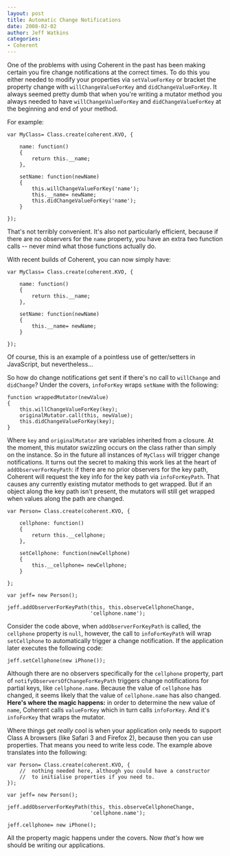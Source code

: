 ```yaml
---
layout: post
title: Automatic Change Notifications
date: 2008-02-02
author: Jeff Watkins
categories:
- Coherent
---
```


One of the problems with using Coherent in the past has been making certain you fire change notifications at the correct times. To do this you either needed to modify your properties via `setValueForKey` or bracket the property change with `willChangeValueForKey` and `didChangeValueForKey`. It always seemed pretty dumb that when you're writing a mutator method you always needed to have `willChangeValueForKey` and `didChangeValueForKey` at the beginning and end of your method.




For example:

    var MyClass= Class.create(coherent.KVO, {

        name: function()
        {
            return this.__name;
        },

        setName: function(newName)
        {
            this.willChangeValueForKey('name');
            this.__name= newName;
            this.didChangeValueForKey('name');
        }

    });

That's not terribly convenient. It's also not particularly efficient, because if there are no observers for the `name` property, you have an extra two function calls -- never mind what those functions actually do.

With recent builds of Coherent, you can now simply have:

    var MyClass= Class.create(coherent.KVO, {

        name: function()
        {
            return this.__name;
        },

        setName: function(newName)
        {
            this.__name= newName;
        }

    });

Of course, this is an example of a pointless use of getter/setters in JavaScript, but nevertheless...

So how do change notifications get sent if there's no call to `willChange` and `didChange`? Under the covers, `infoForKey` wraps `setName` with the following:

    function wrappedMutator(newValue)
    {
        this.willChangeValueForKey(key);
        originalMutator.call(this, newValue);
        this.didChangeValueForKey(key);
    }

Where `key` and `originalMutator` are variables inherited from a closure. At the moment, this mutator swizzling occurs on the class rather than simply on the instance. So in the future all instances of `MyClass` will trigger change notifications. It turns out the secret to making this work lies at the heart of `addObserverForKeyPath`: if there are no prior observers for the key path, Coherent will request the key info for the key path via `infoForKeyPath`. That causes any currently existing mutator methods to get wrapped. But if an object along the key path isn't present, the mutators will still get wrapped when values along the path are changed.

    var Person= Class.create(coherent.KVO, {

        cellphone: function()
        {
            return this.__cellphone;
        },

        setCellphone: function(newCellphone)
        {
            this.__cellphone= newCellphone;
        }

    };

    var jeff= new Person();

    jeff.addObserverForKeyPath(this, this.observeCellphoneChange,
                               'cellphone.name');

Consider the code above, when `addObserverForKeyPath` is called, the `cellphone` property is `null`, however, the call to `infoForKeyPath` will wrap `setCellphone` to automatically trigger a change notification. If the application later executes the following code:

    jeff.setCellphone(new iPhone());

Although there are no observers specifically for the `cellphone` property, part of `notifyObserversOfChangeForKeyPath` triggers change notifications for partial keys, like `cellphone.name`. Because the value of `cellphone` has changed, it seems likely that the value of `cellphone.name` has also changed. **Here's where the magic happens:** in order to determine the new value of `name`, Coherent calls `valueForKey` which in turn calls `infoForKey`. And it's `infoForKey` that wraps the mutator.

Where things get _really_ cool is when your application only needs to support Class A browsers (like Safari 3 and Firefox 2), because then you can use properties. That means you need to write less code. The example above translates into the following:

    var Person= Class.create(coherent.KVO, {
        //  nothing needed here, although you could have a constructor
        //  to initialise properties if you need to.
    });

    var jeff= new Person();

    jeff.addObserverForKeyPath(this, this.observeCellphoneChange,
                               'cellphone.name');

    jeff.cellphone= new iPhone();

All the property magic happens under the covers. Now _that's_ how we should be writing our applications.